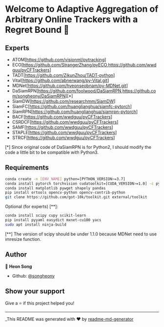 # Welcome to Adaptive Aggregation of Arbitrary Online Trackers with a Regret Bound 👋

## Experts

* ATOM[<https://github.com/visionml/pytracking>]
* ECO[<https://github.com/StrangerZhang/pyECO>,<https://github.com/wwdguu/pyCFTrackers>]
* TADT[<https://github.com/ZikunZhou/TADT-python>]
* Vital[<https://github.com/abnerwang/py-Vital.git>]
* MDNet[<https://github.com/hyeonseobnam/py-MDNet.git>]
* DaSiamRPN[<https://github.com/foolwood/DaSiamRPN>,<https://github.com/songheony/DaSiamRPN>][*]
* SiamDW[<https://github.com/researchmm/SiamDW>]
* SiamFC[<https://github.com/huanglianghua/siamfc-pytorch>]
* SiamRPN[<https://github.com/huanglianghua/siamrpn-pytorch>]
* BACF[<https://github.com/wwdguu/pyCFTrackers>]
* CSRDCF[<https://github.com/wwdguu/pyCFTrackers>]
* SAMF[<https://github.com/wwdguu/pyCFTrackers>]
* STAPLE[<https://github.com/wwdguu/pyCFTrackers>]
* STRCF[<https://github.com/wwdguu/pyCFTrackers>]

[*] Since original code of DaSiamRPN is for Python2, I should modify the code a little bit to be compatible with Python3.

## Requirements

```sh
conda create -n [ENV_NAME] python=[PYTHON_VERSION>=3.7]
conda install pytorch torchvision cudatoolkit=[CUDA_VERSION>=1.0] -c pytorch
conda install matplotlib pywget shapely pandas
pip install ortools opencv-python opencv-contrib-python
git clone https://github.com/got-10k/toolkit.git external/toolkit
```

Optional (for experts) [**]:

```sh
conda install scipy cupy scikit-learn
pip install pyyaml easydict mxnet-cu100 yacs
sudo apt install ninja-build
```

[**] The version of scipy should be under 1.1.0 because MDNet need to use imresize function.

## Author

👤 **Heon Song**

* Github: [@songheony](https://github.com/songheony)

## Show your support

Give a ⭐️ if this project helped you!

***
_This README was generated with ❤️ by [readme-md-generator](https://github.com/kefranabg/readme-md-generator)
